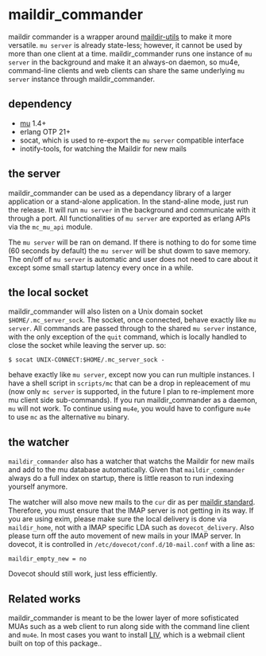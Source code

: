 # maildir_commander
maildir commander is a wrapper around [maildir-utils](https://www.djcbsoftware.nl/code/mu/) to make it more versatile. `mu server` is already state-less; however, it cannot be used by more than one client at a time. maildir_commander runs one instance of `mu server` in the background and make it an always-on daemon, so mu4e, command-line clients and web clients can share the same underlying `mu server` instance through maildir_commander.

## dependency

* [mu](https://www.djcbsoftware.nl/code/mu/) 1.4+
* erlang OTP 21+
* socat, which is used to re-export the `mu server` compatible interface
* inotify-tools, for watching the Maildir for new mails

## the server

maildir_commander can be used as a dependancy library of a larger application or a stand-alone application. In the stand-aline mode, just run the release. It will run `mu server` in the background and communicate with it through a port. All functionalities of `mu server` are exported as erlang APIs via the `mc_mu_api` module.

The `mu server` will be ran on demand. If there is nothing to do for some time (60 seconds by default) the `mu server` will be shut dowm to save memory. The on/off of `mu server` is automatic and user does not need to care about it except some small startup latency every once in a while. 

## the local socket

maildir_commander will also listen on a Unix domain socket `$HOME/.mc_server_sock`. The socket, once connected, behave exactly like `mu server`. All commands are passed through to the shared `mu server` instance, with the only exception of the `quit` command, which is locally handled to close the socket while leaving the server up. so:

```
$ socat UNIX-CONNECT:$HOME/.mc_server_sock -
```

behave exactly like `mu server`, except now you can run multiple instances. I have a shell script in `scripts/mc` that can be a drop in repleacement of mu (now only `mc server` is supported, in the future I plan to re-implement more mu client side sub-commands). If you run maildir_commander as a daemon, `mu` will not work. To continue using `mu4e`, you would have to configure `mu4e` to use `mc` as the alternative `mu` binary.

## the watcher

`maildir_commander` also has a watcher that watchs the Maildir for new mails and add to the mu database automatically. Given that `maildir_commander` always do a full index on startup, there is little reason to run indexing yourself anymore.

The watcher will also move new mails to the `cur` dir as per [maildir standard](https://cr.yp.to/proto/maildir.html). Therefore, you must ensure that the IMAP server is not getting in its way. If you are using exim, please make sure the local delivery is done via `maildir_home`, not with a IMAP specific LDA such as `dovecot_delivery`. Also please turn off the auto movement of new mails in your IMAP server. In dovecot, it is controlled in `/etc/dovecot/conf.d/10-mail.conf` with a line as:

```
maildir_empty_new = no
```

Dovecot should still work, just less efficiently. 

## Related works

maildir_commander is meant to be the lower layer of more sofisticated MUAs such as a web client to  run along side with the command line client and `mu4e`. In most cases you want to install [LIV](https://github.com/derek-zhou/liv), which is a webmail client built on top of this package.. 
